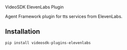 VideoSDK ElevenLabs Plugin

Agent Framework plugin for tts services from ElevenLabs.

## Installation

```bash
pip install videosdk-plugins-elevenlabs
```